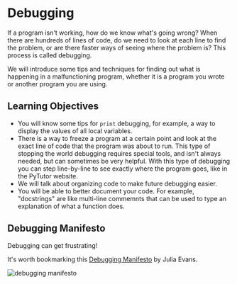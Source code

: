# Debugging

If a program isn't working, how do we know what's going wrong? When there are hundreds of lines of code, do we need to look at each line to find the problem, or are there faster ways of seeing where the problem is? This process is called debugging.

We will introduce some tips and techniques for finding out what is happening in a malfunctioning program, whether it is a program you wrote or another program you are using.

## Learning Objectives

* You will know some tips for `print` debugging, for example, a way to display the values of all local variables.
* There is a way to freeze a program at a certain point and look at the exact line of code that the program was about to run. This type of stopping the world debugging requires special tools, and isn't always needed, but can sometimes be very helpful. With this type of debugging you can step line-by-line to see exactly where the program goes, like in the PyTutor website.
* We will talk about organizing code to make future debugging easier.
* You will be able to better document your code. For example, "docstrings" are like multi-line commemnts that can be used to type an explanation of what a function does.

## Debugging Manifesto

Debugging can get frustrating!

It's worth bookmarking this [Debugging Manifesto](https://jvns.ca/blog/2022/12/08/a-debugging-manifesto/) by Julia Evans.

![debugging manifesto](/images/debugging-manifesto.png)
